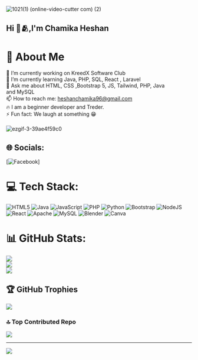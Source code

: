 ![1021(1) (online-video-cutter com) (2)](https://github.com/user-attachments/assets/ef395535-9a7c-4970-b12a-b3f1aa5d336e)

## Hi 👋🫂,I'm Chamika Heshan

# 💫 About Me

 🔭 I’m currently working on KreedX Software Club<br> 🌱 I’m currently learning Java, PHP, SQL, React , Laravel <br> 💬 Ask me about HTML, CSS ,Bootstrap 5, JS, Tailwind, PHP, Java<br>        and MySQL <br> 📫 How to reach me: heshanchamika96@gmail.com<br> 🔥  I am a beginner developer and Treder. <br> ⚡ Fun fact: We laugh at something 😁  <br>   
 ![ezgif-3-39ae4f59c0](https://github.com/user-attachments/assets/c86fdb22-a60f-48fd-b647-ddf6fe0e5466)




## 🌐 Socials:
[![Facebook](https://img.shields.io/badge/Facebook-%231877F2.svg?logo=Facebook&logoColor=white)]

# 💻 Tech Stack:
![HTML5](https://img.shields.io/badge/html5-%23E34F26.svg?style=for-the-badge&logo=html5&logoColor=white) ![Java](https://img.shields.io/badge/java-%23ED8B00.svg?style=for-the-badge&logo=openjdk&logoColor=white) ![JavaScript](https://img.shields.io/badge/javascript-%23323330.svg?style=for-the-badge&logo=javascript&logoColor=%23F7DF1E) ![PHP](https://img.shields.io/badge/php-%23777BB4.svg?style=for-the-badge&logo=php&logoColor=white) ![Python](https://img.shields.io/badge/python-3670A0?style=for-the-badge&logo=python&logoColor=ffdd54) ![Bootstrap](https://img.shields.io/badge/bootstrap-%238511FA.svg?style=for-the-badge&logo=bootstrap&logoColor=white) ![NodeJS](https://img.shields.io/badge/node.js-6DA55F?style=for-the-badge&logo=node.js&logoColor=white) ![React](https://img.shields.io/badge/react-%2320232a.svg?style=for-the-badge&logo=react&logoColor=%2361DAFB) ![Apache](https://img.shields.io/badge/apache-%23D42029.svg?style=for-the-badge&logo=apache&logoColor=white) ![MySQL](https://img.shields.io/badge/mysql-4479A1.svg?style=for-the-badge&logo=mysql&logoColor=white) ![Blender](https://img.shields.io/badge/blender-%23F5792A.svg?style=for-the-badge&logo=blender&logoColor=white) ![Canva](https://img.shields.io/badge/Canva-%2300C4CC.svg?style=for-the-badge&logo=Canva&logoColor=white)
# 📊 GitHub Stats:
![](https://github-readme-stats.vercel.app/api?username=CHAMIKAHDev&theme=github_dark&hide_border=false&include_all_commits=true&count_private=true)<br/>
![](https://github-readme-streak-stats.herokuapp.com/?user=CHAMIKAHDev&theme=github_dark&hide_border=false)<br/>
![](https://github-readme-stats.vercel.app/api/top-langs/?username=CHAMIKAHDev&theme=github_dark&hide_border=false&include_all_commits=true&count_private=true&layout=compact)

## 🏆 GitHub Trophies
![](https://github-profile-trophy.vercel.app/?username=CHAMIKAHDev&theme=shadow_red&no-frame=false&no-bg=true&margin-w=4)

### 🔝 Top Contributed Repo
![](https://github-contributor-stats.vercel.app/api?username=CHAMIKAHDev&limit=5&theme=dark&combine_all_yearly_contributions=true)

---
[![](https://visitcount.itsvg.in/api?id=CHAMIKAHDev&icon=1&color=1)](https://visitcount.itsvg.in)

<!-- Proudly created with GPRM ( https://gprm.itsvg.in ) -->
